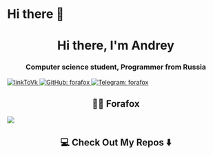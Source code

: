 # Hi there 👋

<div id="header" align="center">
 <h1>Hi there, I'm Andrey</h1>
 <h3>Computer science student, Programmer from Russia</h3>
</div>

<div>
<a href="https://vk.com/karapyzika">
 <img src="https://raw.githubusercontent.com/rahuldkjain/github-profile-readme-generator/master/src/images/icons/Social/vk.svg" alt="linkToVk" />
</a>
<a href="https://github.com/forafox">
 <img src="https://raw.githubusercontent.com/rahuldkjain/github-profile-readme-generator/master/src/images/icons/Social/github.svg" alt="GitHub: forafox" />
</a>
<a href="https://t.me/forafox">
 <img srs="https://raw.githubusercontent.com/AliSawari/github-profile-readme-generator/master/src/images/icons/Social/telegram.svg" alt="Telegram: forafox" />
</a>
 </div>
  
<h2 align="center"> 👨‍💻 Forafox</h2>
 <img src="https://img.shields.io/badge/java-%23ED8B00.svg?style=for-the-badge&logo=java&logoColor=white" />
<h2  align="center">💻 Check Out My Repos ⬇️ </h2>
